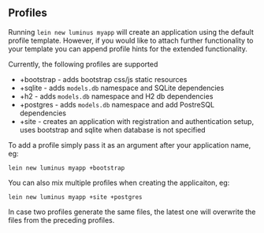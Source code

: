 ## Profiles

Running `lein new luminus myapp` will create an application using the default profile template.
However, if you would like to attach further functionality to your template you can append
profile hints for the extended functionality.

Currently, the following profiles are supported

* +bootstrap - adds bootstrap css/js static resources
* +sqlite - adds `models.db` namespace and SQLite dependencies
* +h2 - adds `models.db` namespace and H2 db dependencies
* +postgres - adds `models.db` namespace and add PostreSQL dependencies 
* +site - creates an application with registration and authentication setup, uses bootstrap and sqlite when database is not specified

To add a profile simply pass it as an argument after your application name, eg:

```
lein new luminus myapp +bootstrap
```
You can also mix multiple profiles when creating the applicaiton, eg:
```
lein new luminus myapp +site +postgres
```

In case two profiles generate the same files, the latest one will overwrite the files from the preceding profiles.